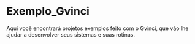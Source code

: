 # Exemplo_Gvinci

Aqui você encontrará projetos exemplos feito com o Gvinci, que vão lhe ajudar a desenvolver seus sistemas e suas rotinas.
